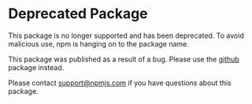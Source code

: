 # Deprecated Package

This package is no longer supported and has been deprecated. To avoid malicious use, npm is hanging on to the package name.

This package was published as a result of a bug. Please use the [github](https://www.npmjs.com/package/github) package instead.

Please contact support@npmjs.com if you have questions about this package.
